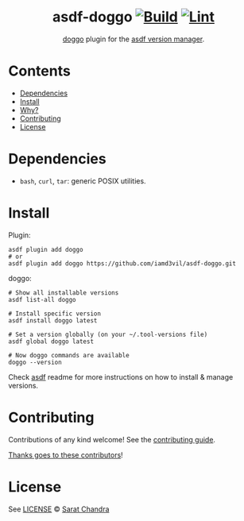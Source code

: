 <div align="center">

# asdf-doggo [![Build](https://github.com/iamd3vil/asdf-doggo/actions/workflows/build.yml/badge.svg)](https://github.com/iamd3vil/asdf-doggo/actions/workflows/build.yml) [![Lint](https://github.com/iamd3vil/asdf-doggo/actions/workflows/lint.yml/badge.svg)](https://github.com/iamd3vil/asdf-doggo/actions/workflows/lint.yml)

[doggo](https://github.com/mr-karan/doggo) plugin for the [asdf version manager](https://asdf-vm.com).

</div>

# Contents

- [Dependencies](#dependencies)
- [Install](#install)
- [Why?](#why)
- [Contributing](#contributing)
- [License](#license)

# Dependencies

- `bash`, `curl`, `tar`: generic POSIX utilities.

# Install

Plugin:

```shell
asdf plugin add doggo
# or
asdf plugin add doggo https://github.com/iamd3vil/asdf-doggo.git
```

doggo:

```shell
# Show all installable versions
asdf list-all doggo

# Install specific version
asdf install doggo latest

# Set a version globally (on your ~/.tool-versions file)
asdf global doggo latest

# Now doggo commands are available
doggo --version
```

Check [asdf](https://github.com/asdf-vm/asdf) readme for more instructions on how to
install & manage versions.

# Contributing

Contributions of any kind welcome! See the [contributing guide](contributing.md).

[Thanks goes to these contributors](https://github.com/iamd3vil/asdf-doggo/graphs/contributors)!

# License

See [LICENSE](LICENSE) © [Sarat Chandra](https://github.com/iamd3vil/)

